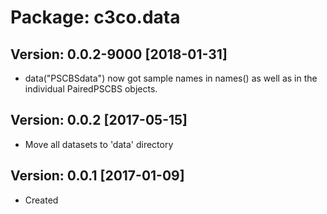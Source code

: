 # Package: c3co.data

## Version: 0.0.2-9000 [2018-01-31]

* data("PSCBSdata") now got sample names in names() as well as in the
  individual PairedPSCBS objects.

## Version: 0.0.2 [2017-05-15]

* Move all datasets to 'data' directory

## Version: 0.0.1 [2017-01-09]

* Created
